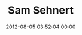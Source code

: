 ---
title: "Sam Sehnert"
date: 2012-08-05 03:52:04 00:00
permalink: /sam_sehnert
twitter: "sam_sehnert"
likes: [1214,1065]
id: 1277
gravatar: "http://www.gravatar.com/avatar/80eb6435260836f20ed3d960e29c18fb"
---